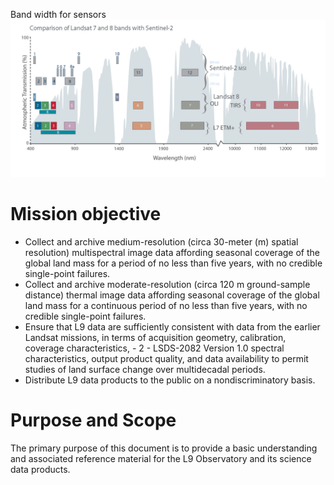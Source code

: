 
Band width for sensors
![Frequency bins](images/bins.png)
# Mission objective  
- Collect and archive medium-resolution (circa 30-meter (m) spatial resolution) multispectral image data affording seasonal coverage of the global land mass for a period of no less than five years, with no credible single-point failures. 
- Collect and archive moderate-resolution (circa 120 m ground-sample distance) thermal image data affording seasonal coverage of the global land mass for a continuous period of no less than five years, with no credible single-point failures. 
- Ensure that L9 data are sufficiently consistent with data from the earlier Landsat missions, in terms of acquisition geometry, calibration, coverage characteristics,  - 2 - LSDS-2082 Version 1.0 spectral characteristics, output product quality, and data availability to permit studies of land surface change over multidecadal periods. 
- Distribute L9 data products to the public on a nondiscriminatory basis.

# Purpose and Scope 
The primary purpose of this document is to provide a basic understanding and associated reference material for the L9 Observatory and its science data products. 





